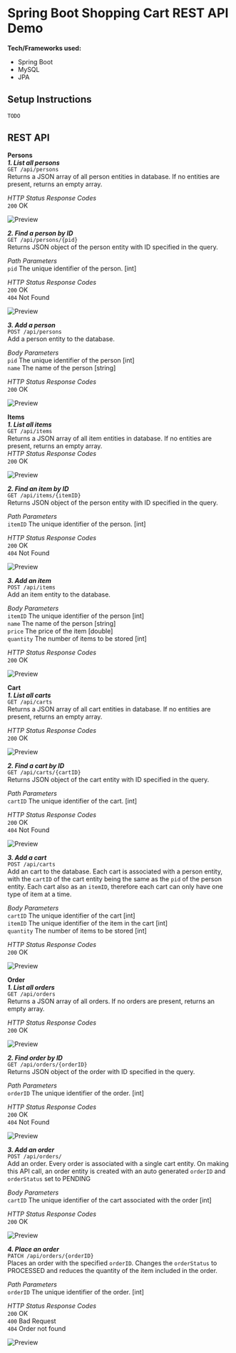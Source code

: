 # Spring Boot Shopping Cart REST API Demo
**Tech/Frameworks used:**
- Spring Boot
- MySQL
- JPA

## Setup Instructions
	TODO

## REST API

**Persons**  
_**1. List all persons**_   
`GET /api/persons`  
Returns a JSON array of all person entities in database. If no entities are present, returns an empty array.  

*HTTP Status Response Codes*   
`200` OK

![Preview](./Screenshots/findAllPersons.png)

_**2. Find a person by ID**_   
`GET /api/persons/{pid}`   
Returns JSON object of the person entity with ID specified in the query.   

*Path Parameters*   
`pid` The unique identifier of the person. [int]   

*HTTP Status Response Codes*   
`200` OK   
`404` Not Found   

![Preview](./Screenshots/FindPersonByID.png)

_**3. Add a person**_   
`POST /api/persons`   
Add a person entity to the database.   

*Body Parameters*   
`pid` The unique identifier of the person [int]   
`name` The name of the person [string]   

*HTTP Status Response Codes*   
`200` OK   

![Preview](./Screenshots/AddPerson.png)

**Items**   
_**1. List all items**_   
`GET /api/items`   
Returns a JSON array of all item entities in database. If no entities are present, returns an empty array.   
*HTTP Status Response Codes*   
`200` OK   

![Preview](./Screenshots/FindAllItems.png)

_**2. Find an item by ID**_   
`GET /api/items/{itemID}`   
Returns JSON object of the person entity with ID specified in the query.   

*Path Parameters*   
`itemID` The unique identifier of the person. [int]   

*HTTP Status Response Codes*   
`200` OK   
`404` Not Found   

![Preview](./Screenshots/FindItemByID.png)

_**3. Add an item**_   
`POST /api/items`   
Add an item entity to the database.   

*Body Parameters*   
`itemID` The unique identifier of the person [int]    
`name` The name of the person [string]   
`price` The price of the item [double]   
`quantity` The number of items to be stored [int]   

*HTTP Status Response Codes*   
`200` OK   

![Preview](./Screenshots/AddItem.png)

**Cart**   
_**1. List all carts**_   
`GET /api/carts`   
Returns a JSON array of all cart entities in database. If no entities are present, returns an empty array.   

*HTTP Status Response Codes*    
`200` OK   

![Preview](./Screenshots/FindAllCarts.png)  

_**2. Find a cart by ID**_   
`GET /api/carts/{cartID}`   
Returns JSON object of the cart entity with ID specified in the query.   

*Path Parameters*   
`cartID` The unique identifier of the cart. [int]   

*HTTP Status Response Codes*   
`200` OK   
`404` Not Found   

![Preview](./Screenshots/FindCartByID.png)

_**3. Add a cart**_   
`POST /api/carts`   
Add an cart to the database. Each cart is associated with a person entity, with the `cartID` of the cart entity being the same as the `pid` of the person entity. Each cart also as an `itemID`, therefore each cart can only have one type of item at a time.   

*Body Parameters*   
`cartID` The unique identifier of the cart [int]   
`itemID` The unique identifier of the item in the cart [int]   
`quantity` The number of items to be stored [int]   

*HTTP Status Response Codes*   
`200` OK   

![Preview](./Screenshots/AddCart.png)

**Order**   
_**1. List all orders**_   
`GET /api/orders`   
Returns a JSON array of all orders. If no orders are present, returns an empty array.   

*HTTP Status Response Codes*   
`200` OK    

![Preview](./Screenshots/FindAllOrders.png)

_**2. Find order by ID**_   
`GET /api/orders/{orderID}`   
Returns JSON object of the order with ID specified in the query.   

*Path Parameters*   
`orderID` The unique identifier of the order. [int]   

*HTTP Status Response Codes*   
`200` OK   
`404` Not Found   

![Preview](./Screenshots/FindOrderByID.png)

_**3. Add an order**_   
`POST /api/orders/`   
Add an order. Every order is associated with a single cart entity. On making this API call, an order entity is created with an auto generated `orderID` and 	`orderStatus` set to PENDING   

*Body Parameters*   
`cartID` The unique identifier of the cart associated with the order [int]   

*HTTP Status Response Codes*   
`200` OK   

![Preview](./Screenshots/AddOrder.png)

_**4. Place an order**_   
`PATCH /api/orders/{orderID}`   
Places an order with the specified `orderID`. Changes the `orderStatus` to PROCESSED and reduces the quantity of the item included in the order.   

*Path Parameters*   
`orderID` The unique identifier of the order. [int]   

*HTTP Status Response Codes*   
`200` OK   
`400` Bad Request   
`404` Order not found   

![Preview](./Screenshots/PlaceOrder.png)


